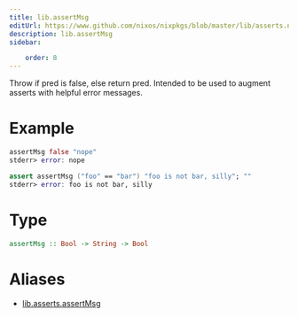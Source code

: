 ```yaml
---
title: lib.assertMsg
editUrl: https://www.github.com/nixos/nixpkgs/blob/master/lib/asserts.nix#L28C5
description: lib.assertMsg
sidebar:

    order: 8
---
```


Throw if pred is false, else return pred.
Intended to be used to augment asserts with helpful error messages.

# Example

```nix
assertMsg false "nope"
stderr> error: nope

assert assertMsg ("foo" == "bar") "foo is not bar, silly"; ""
stderr> error: foo is not bar, silly
```

# Type

```haskell
assertMsg :: Bool -> String -> Bool
```


# Aliases

- [lib.asserts.assertMsg](./reference/lib/asserts/lib-asserts-assertMsg)



